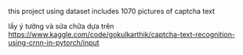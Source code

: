 

this project using dataset includes 1070 pictures of captcha text

lấy ý tưởng và sửa chữa dựa trên https://www.kaggle.com/code/gokulkarthik/captcha-text-recognition-using-crnn-in-pytorch/input
